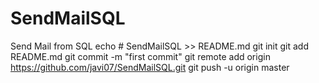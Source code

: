# SendMailSQL
Send Mail from SQL
echo # SendMailSQL >> README.md
git init
git add README.md
git commit -m "first commit"
git remote add origin https://github.com/javi07/SendMailSQL.git
git push -u origin master
